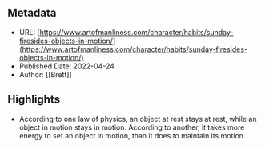 ## Metadata
* URL: [https://www.artofmanliness.com/character/habits/sunday-firesides-objects-in-motion/](https://www.artofmanliness.com/character/habits/sunday-firesides-objects-in-motion/)
* Published Date: 2022-04-24
* Author: [[Brett]]

## Highlights
* According to one law of physics, an object at rest stays at rest, while an object in motion stays in motion. According to another, it takes more energy to set an object in motion, than it does to maintain its motion.